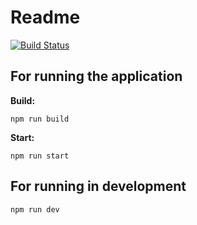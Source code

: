 # Readme
[![Build Status](https://travis-ci.com/TeiturMcSwagger/P7-Matchmaking-Backend.svg?branch=master)](https://travis-ci.com/TeiturMcSwagger/P7-Matchmaking-Backend)
## For running the application

**Build:**

```
npm run build
```

**Start:**

```
npm run start
```

## For running in development
```
npm run dev
```

